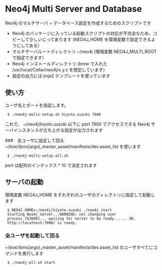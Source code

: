 # Neo4j Multi Server and Database
Neo4j のマルチサーバ + データベース設定を作成するためのスクリプトです

- Neo4j のパッケージに入っている起動スクリプトの対応が不完全なため、コピーして少しいじってあります (NEO4J_HOME を環境変数で設定できるようにしてある）
- マルチサーバルートディレクトリ ~/neo4j (環境変数 NEO4J_MULTI_ROOT で指定できます）
- Neo4j インストールディレクトリ (brew で入れた /usr/local/Cellar/neo4j/x.y.z を想定しています）
- 設定の出力には jinja2 テンプレートを使っています

## 使い方
ユーザ名とポートを指定します。

```
 $ ./neo4j-multi-setup.sh kiyoto.suzuki 7600

```

これで、 ~/neo4j/kiyoto.suzuki 以下に port 7600 でアクセスできる Neo4j サーバインスタンスが立ち上がる設定が出力されます

###　全ユーザに設定して回る
~/box/(kms|argo)_master_asset/manifests/dev.asset_list を使います

```
 $ ./neo4j-multi-setup-all.sh 
```

port は配列のインデックス * 10 で決定されます

## サーバの起動
環境変数 NEO4J_HOME をそれぞれのユーザのディレクトリに指定して起動します

```
 $ NEO4J_HOME=~/neo4j/kiyoto.suzuki ./neo4j start
 Starting Neo4j Server...WARNING: not changing user
 process [63608]... waiting for server to be ready...... OK.
 http://localhost:7600/ is ready.
```

### 全ユーザを起動して回る
~/box/(kms|argo)_master_asset/manifests/dev.asset_list のユーザすべてにコマンドを実行します

```
 $ ./neo4j-all.sh start
```
